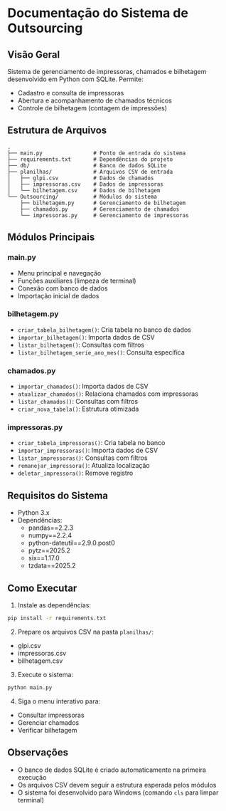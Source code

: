 # Documentação do Sistema de Outsourcing

## Visão Geral
Sistema de gerenciamento de impressoras, chamados e bilhetagem desenvolvido em Python com SQLite. Permite:
- Cadastro e consulta de impressoras
- Abertura e acompanhamento de chamados técnicos
- Controle de bilhetagem (contagem de impressões)

## Estrutura de Arquivos
```
.
├── main.py                # Ponto de entrada do sistema
├── requirements.txt       # Dependências do projeto
├── db/                    # Banco de dados SQLite
├── planilhas/             # Arquivos CSV de entrada
│   ├── glpi.csv           # Dados de chamados
│   ├── impressoras.csv    # Dados de impressoras  
│   └── bilhetagem.csv     # Dados de bilhetagem
└── Outsourcing/           # Módulos do sistema
    ├── bilhetagem.py      # Gerenciamento de bilhetagem
    ├── chamados.py        # Gerenciamento de chamados
    └── impressoras.py     # Gerenciamento de impressoras
```

## Módulos Principais

### main.py
- Menu principal e navegação
- Funções auxiliares (limpeza de terminal)
- Conexão com banco de dados
- Importação inicial de dados

### bilhetagem.py
- `criar_tabela_bilhetagem()`: Cria tabela no banco de dados
- `importar_bilhetagem()`: Importa dados de CSV
- `listar_bilhetagem()`: Consultas com filtros
- `listar_bilhetagem_serie_ano_mes()`: Consulta específica

### chamados.py  
- `importar_chamados()`: Importa dados de CSV
- `atualizar_chamados()`: Relaciona chamados com impressoras
- `listar_chamados()`: Consultas com filtros
- `criar_nova_tabela()`: Estrutura otimizada

### impressoras.py
- `criar_tabela_impressoras()`: Cria tabela no banco
- `importar_impressoras()`: Importa dados de CSV  
- `listar_impressoras()`: Consultas com filtros
- `remanejar_impressora()`: Atualiza localização
- `deletar_impressora()`: Remove registro

## Requisitos do Sistema
- Python 3.x
- Dependências:
  - pandas==2.2.3
  - numpy==2.2.4
  - python-dateutil==2.9.0.post0
  - pytz==2025.2
  - six==1.17.0
  - tzdata==2025.2

## Como Executar
1. Instale as dependências:
```bash
pip install -r requirements.txt
```

2. Prepare os arquivos CSV na pasta `planilhas/`:
- glpi.csv
- impressoras.csv  
- bilhetagem.csv

3. Execute o sistema:
```bash
python main.py
```

4. Siga o menu interativo para:
- Consultar impressoras
- Gerenciar chamados
- Verificar bilhetagem

## Observações
- O banco de dados SQLite é criado automaticamente na primeira execução
- Os arquivos CSV devem seguir a estrutura esperada pelos módulos
- O sistema foi desenvolvido para Windows (comando `cls` para limpar terminal)
